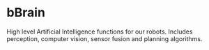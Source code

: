 bBrain
======

High level Artificial Intelligence functions for our robots. Includes perception, computer vision, sensor fusion and planning algorithms. 
